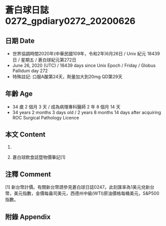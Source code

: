 [_metadata_:encoding]: - "utf-8"
[_metadata_:language]: - "zh-Hant-TW"
[_metadata_:fileformat]: - "markdown"
[_metadata_:MIME_type]: - "text/plain"
[_metadata_:markdown_version]: - "commonmark version 0.29"
[_metadata_:markdown_spec]: - "https://spec.commonmark.org/0.29/"

# 蒼白球日誌0272_gpdiary0272_20200626 #

## 日期 Date ##

* 世界協調時間2020年(中華民國109年，令和2年)6月26日 / Unix 紀元 18439 日 / 星期五 / 蒼白球紀元第272日
* June 26, 2020 (UTC) / 18439 days since Unix Epoch / Friday / Globus Pallidum day 272
* 特殊註記: 口服A酸第24天，劑量加大到20mg QD第29天

## 年齡 Age ##

* 34 歲 2 個月 3 天 / 成為病理專科醫師 2 年 8 個月 14 天
* 34 years 2 months 3 days old / 2 years 8 months 14 days after acquiring ROC Surgical Pathology Licence

## 本文 Content ##

1. 

    
2. 蒼白球飲食誌暨物價筆記[1]

    

## 注釋 Comment ##

[1] 新台幣計價。有關新台幣請參見蒼白球日誌0247。此刻匯率為1美元兌新台幣，美元指數，金價每盎司美元，西德州中級(WTI)原油價格每桶美元，S&P500指數。



## 附錄 Appendix ##

